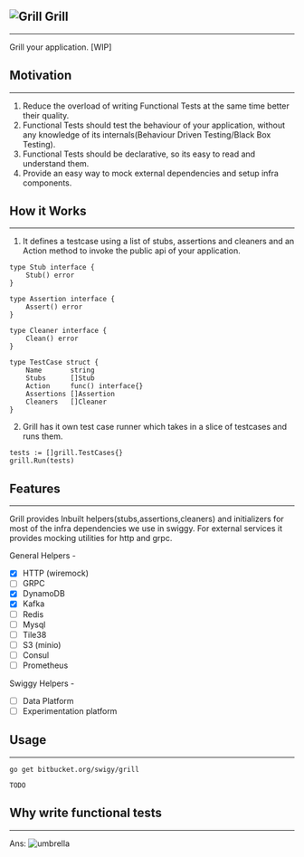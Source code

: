 ![Grill](https://image.flaticon.com/icons/png/128/114/114873.png) Grill
---
---
Grill your application. [WIP]

## Motivation
* * *
1. Reduce the overload of writing Functional Tests at the same time better their quality.
2. Functional Tests should test the behaviour of your application, without any knowledge of its internals(Behaviour Driven Testing/Black Box Testing).
3. Functional Tests should be declarative, so its easy to read and understand them.
4. Provide an easy way to mock external dependencies and setup infra components.


## How it Works
* * *
1) It defines a testcase using a list of stubs, assertions and cleaners and an Action method to invoke the public api of your application.
```
type Stub interface {
	Stub() error
}

type Assertion interface {
	Assert() error
}

type Cleaner interface {
	Clean() error
}

type TestCase struct {
	Name       string
	Stubs      []Stub
	Action     func() interface{}
	Assertions []Assertion
	Cleaners   []Cleaner
}
```

2) Grill has it own test case runner which takes in a slice of testcases and runs them.
```	
tests := []grill.TestCases{}
grill.Run(tests)
```

## Features
* * *
Grill provides Inbuilt helpers(stubs,assertions,cleaners) and initializers for most of the infra dependencies we use in swiggy. For external services it provides mocking utilities for http and grpc.

General Helpers -

 - [x] HTTP (wiremock)
 - [ ] GRPC
 - [x] DynamoDB
 - [x] Kafka
 - [ ] Redis
 - [ ] Mysql
 - [ ] Tile38
 - [ ] S3 (minio)
 - [ ] Consul
 - [ ] Prometheus

 Swiggy  Helpers -
 
 - [ ] Data Platform
 - [ ] Experimentation platform
 
## Usage 
* * *
```
go get bitbucket.org/swigy/grill
```
```
TODO
```

## Why write functional tests
* * *
Ans:
![umbrella](https://media.tenor.com/images/74be340020f6b91b66065b51abae7a76/tenor.gif)

